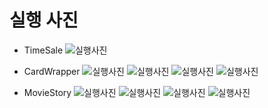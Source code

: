 # 실행 사진

- TimeSale
  ![실행사진](./실행사진/TimeSale.png)

- CardWrapper
  ![실행사진](./실행사진/CardWrapper1.png)
  ![실행사진](./실행사진/CardWrapper2.png)
  ![실행사진](./실행사진/CardWrapper3.png)
  ![실행사진](./실행사진/CardWrapper4.png)
- MovieStory
  ![실행사진](./실행사진/MovieStory1.png)
  ![실행사진](./실행사진/MovieStory2.png)
  ![실행사진](./실행사진/MovieStory3.png)
  ![실행사진](./실행사진/MovieStory4.png)
